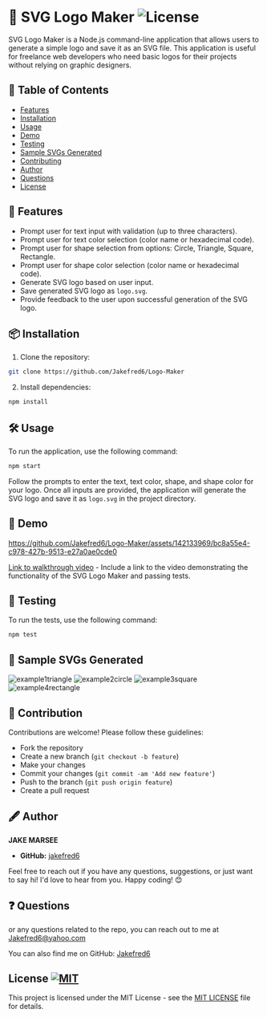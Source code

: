 # 🎨 SVG Logo Maker  ![License](https://img.shields.io/badge/License-MIT-blue)

SVG Logo Maker is a Node.js command-line application that allows users to generate a simple logo and save it as an SVG file. This application is useful for freelance web developers who need basic logos for their projects without relying on graphic designers.

## 🎯 Table of Contents
- [Features](#-features)
- [Installation](#%EF%B8%8F-installation)
- [Usage](#%EF%B8%8F-usage)
- [Demo](#-demo)
- [Testing](#-testing)
- [Sample SVGs Generated](#-sample-svgs-generated)
- [Contributing](#-contributing)
- [Author](#%EF%B8%8F-author)
- [Questions](#-questions)
- [License](#-license)

## 🚀 Features

- Prompt user for text input with validation (up to three characters).
- Prompt user for text color selection (color name or hexadecimal code).
- Prompt user for shape selection from options: Circle, Triangle, Square, Rectangle.
- Prompt user for shape color selection (color name or hexadecimal code).
- Generate SVG logo based on user input.
- Save generated SVG logo as `logo.svg`.
- Provide feedback to the user upon successful generation of the SVG logo.

## 📦 Installation

1. Clone the repository:

```bash
git clone https://github.com/Jakefred6/Logo-Maker
```

2. Install dependencies:

```bash
npm install
```

## 🛠️ Usage

To run the application, use the following command:

```bash
npm start
```

Follow the prompts to enter the text, text color, shape, and shape color for your logo. Once all inputs are provided, the application will generate the SVG logo and save it as `logo.svg` in the project directory.

## 📸 Demo


https://github.com/Jakefred6/Logo-Maker/assets/142133969/bc8a55e4-c978-427b-9513-e27a0ae0cde0


[Link to walkthrough video](https://github.com/Jakefred6/Logo-Maker/assets/142133969/bc8a55e4-c978-427b-9513-e27a0ae0cde0) - Include a link to the video demonstrating the functionality of the SVG Logo Maker and passing tests.

## 🧪 Testing

To run the tests, use the following command:

```bash
npm test
```

## 📄 Sample SVGs Generated
![example1triangle](https://github.com/Jakefred6/Logo-Maker/assets/142133969/ace66ce4-1047-42cb-941e-38477cfff2bc)
![example2circle](https://github.com/Jakefred6/Logo-Maker/assets/142133969/97b80c5a-4522-4dff-97fb-ccbd5c02b685)
![example3square](https://github.com/Jakefred6/Logo-Maker/assets/142133969/dd3d448f-be50-4e4a-8f26-404dead9d6d6)
![example4rectangle](https://github.com/Jakefred6/Logo-Maker/assets/142133969/d763f85c-e311-4109-9626-8355cac016cd)



## 🤝 Contribution
Contributions are welcome! Please follow these guidelines:
- Fork the repository
- Create a new branch (`git checkout -b feature`)
- Make your changes
- Commit your changes (`git commit -am 'Add new feature'`)
- Push to the branch (`git push origin feature`)
- Create a pull request

## 🖋 Author ️

**JAKE MARSEE**
- **GitHub:** [jakefred6](https://github.com/jakefred6)

Feel free to reach out if you have any questions, suggestions, or just want to say hi! I'd love to hear from you. Happy coding! 😊

## ❓ Questions
or any questions related to the repo, you can reach out to me at [Jakefred6@yahoo.com](mailto:Jakefred6@yahoo.com)

You can also find me on GitHub: [Jakefred6](https://github.com/Jakefred6/)


## License  [![MIT](https://img.shields.io/badge/License-MIT-blue)](#license)
This project is licensed under the MIT License - see the [MIT LICENSE](LICENSE) file for details.
